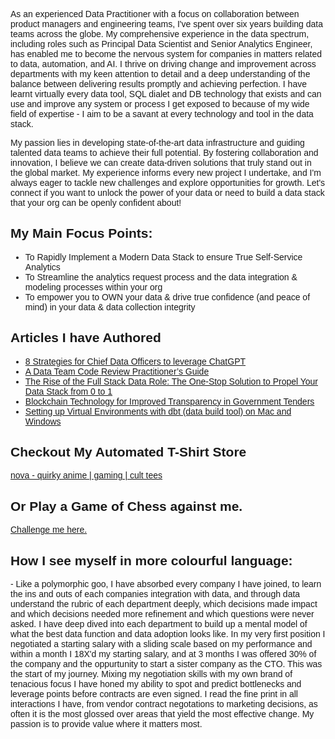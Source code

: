 
<html>
<head>
<style>
body {
  font-family: Arial, sans-serif;
}
  
.intro-text {
  font-family: 'Arial', sans-serif;
  font-size: 18px;
  line-height: 1.6;
  margin-bottom: 20px;
}

.articles-section {
  font-family: 'Roboto', sans-serif;
  font-size: 18px;
  line-height: 2;
}

.articles-section a {
  color: #1a73e8;
  text-decoration: none;
}

.articles-section a:hover {
  text-decoration: underline;
}

</style>
<link href="https://fonts.googleapis.com/css?family=Roboto&display=swap" rel="stylesheet">
</head>
<body>
<p class="intro-text">
    As an experienced Data Practitioner with a focus on collaboration between product managers and engineering teams, I've spent over six years building data teams across the globe. My comprehensive experience in the data spectrum, including roles such as Principal Data Scientist and Senior Analytics Engineer, has enabled me to become the nervous system for companies in matters related to data, automation, and AI. I thrive on driving change and improvement across departments with my keen attention to detail and a deep understanding of the balance between delivering results promptly and achieving perfection. I have learnt virtually every data tool, SQL dialet and DB technology that exists and can use and improve any system or process I get exposed to because of my wide field of expertise - I aim to be a savant at every technology and tool in the data stack.

  <p class="intro-text">
    My passion lies in developing state-of-the-art data infrastructure and guiding talented data teams to achieve their full potential. By fostering collaboration and innovation, I believe we can create data-driven solutions that truly stand out in the global market. My experience informs every new project I undertake, and I'm always eager to tackle new challenges and explore opportunities for growth. Let's connect if you want to unlock the power of your data or need to build a data stack that your org can be openly confident about!
  </p>
  
  <p class="intro-text">
    <h2 class="articles-section">My Main Focus Points:</h2>
  <div class="articles-section">
    <ul>
    <li>To Rapidly Implement a Modern Data Stack to ensure True Self-Service Analytics</li>
    <li>To Streamline the analytics request process and the data integration & modeling processes within your org</li>
    <li>To empower you to OWN your data & drive true confidence (and peace of mind) in your data & data collection integrity</li>
    </ul>
    </div>
  </p>
  
  
  
<h2 class="articles-section">Articles I have Authored</h2>
<div class="articles-section">
  <ul>
    <li><a href="https://medium.com/@donovanmaree/8-strategies-for-chief-data-officers-to-leverage-chatgpt-4f5c664b10ac">8 Strategies for Chief Data Officers to leverage ChatGPT</a></li>
    <li><a href="https://medium.com/@donovanmaree/a-data-team-code-review-practitioners-guide-88abf3720cc1">A Data Team Code Review Practitioner’s Guide</a></li>
    <li><a href="https://medium.com/@donovanmaree/the-rise-of-the-full-stack-data-role-the-one-stop-solution-to-propel-your-data-stack-from-0-to-1-ae6c80591df2">The Rise of the Full Stack Data Role: The One-Stop Solution to Propel Your Data Stack from 0 to 1</a></li>
    <li><a href="https://medium.com/@donovanmaree/blockchain-technology-for-improved-transparency-in-government-tenders-eb656a88d177">Blockchain Technology for Improved Transparency in Government Tenders</a></li>
    <li><a href="https://medium.com/@donovanmaree/setting-up-virtual-environments-with-dbt-data-build-tool-on-mac-and-windows-3d62fec4aeb1">Setting up Virtual Environments with dbt (data build tool) on Mac and Windows</a></li>
  </ul>
  
 <h2 class="articles-section">Checkout My Automated T-Shirt Store</h2>
  <a href="https://www.nova.co.za">nova - quirky anime | gaming | cult tees</a>
  
 <h2 class="articles-section">Or Play a Game of Chess against me.</h2>
  <a href="https://play.chess.com/MPzvo">Challenge me here.</a>


<h2 class="articles-section">How I see myself in more colourful language:</h2>
<p class="intro-text">
    - Like a polymorphic goo, I have absorbed every company I have joined, to learn the ins and outs of each companies integration with data, and through data understand the rubric of each department deeply, which decisions made impact and which decisions needed more refinement and which questions were never asked. I have deep dived into each department to build up a mental model of what the best data function and data adoption looks like. In my very first position I negotiated a starting salary with a sliding scale based on my performance and within a month I 18X'd my starting salary, and at 3 months I was offered 30% of the company and the oppurtunity to start a sister company as the CTO. This was the start of my journey. Mixing my negotiation skills with my own brand of tenacious focus I have honed my ability to spot and predict bottlenecks and leverage points before contracts are even signed. I read the fine print in all interactions I have, from vendor contract negotations to marketing decisions, as often it is the most glossed over areas that yield the most effective change. My passion is to provide value where it matters most.
  </p>
  

</div>

  
 
